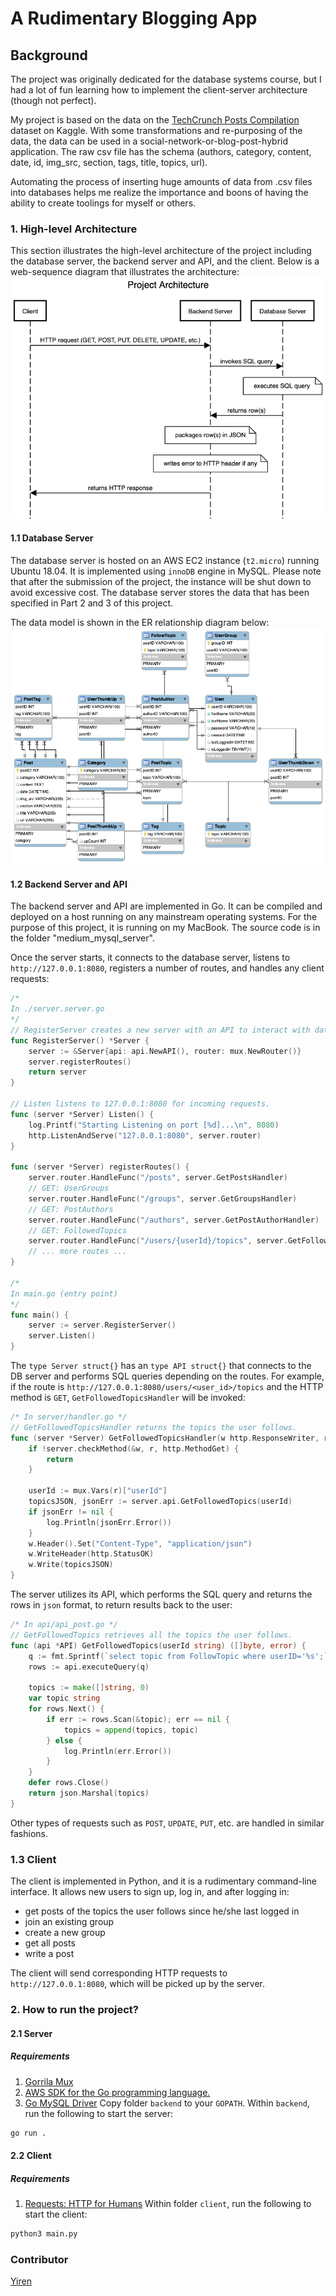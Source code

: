 # A Rudimentary Blogging App
## Background
The project was originally dedicated for the database systems course, but I had a lot of fun learning how to implement the client-server architecture (though not perfect). 

My project is based on the data on the [TechCrunch Posts Compilation](https://www.kaggle.com/thibalbo/techcrunch-posts-compilation) dataset on Kaggle. With some
transformations and re-purposing of the data, the data can be used in a social-network-or-blog-post-hybrid application. The raw csv file has the schema (authors, category, content, date, id, img_src, section, tags, title, topics, url).

Automating the process of inserting huge amounts of data from .csv files into databases helps me realize the importance and boons of having the ability to create toolings for myself or others. 

### 1. High-level Architecture
This section illustrates the high-level architecture of the project including the database server, the backend server and API, and the client. Below is a web-sequence diagram that illustrates the architecture:
![Web-sequence Diagram of Project Architecture](./docs/web_sequence_diagram.png "Web-sequence Diagram of Project Architecture")

#### 1.1 Database Server
The database server is hosted on an AWS EC2 instance (`t2.micro`) running Ubuntu 18.04. It is implemented using `innoDB` engine in MySQL. Please note that after the submission of the project, the instance will be shut down to avoid excessive cost. The database server stores the data that has been specified in Part 2 and 3 of this project.

The data model is shown in the ER relationship diagram below:
![ER Relationship Diagram](./docs/er/fakebook_png.png "ER Relationship Diagram")

#### 1.2 Backend Server and API
The backend server and API are implemented in Go. It can be compiled and deployed on a host running on any mainstream operating systems. For the purpose of this project, it is running on my MacBook. The source code is in the folder "medium_mysql_server". 

Once the server starts, it connects to the database server, listens to `http://127.0.0.1:8080`, registers a number of routes, and handles any client requests:
```go
/*
In ./server.server.go
*/
// RegisterServer creates a new server with an API to interact with database and a router.
func RegisterServer() *Server {
	server := &Server{api: api.NewAPI(), router: mux.NewRouter()}
	server.registerRoutes()
	return server
}

// Listen listens to 127.0.0.1:8080 for incoming requests.
func (server *Server) Listen() {
	log.Printf("Starting Listening on port [%d]...\n", 8080)
	http.ListenAndServe("127.0.0.1:8080", server.router)
}

func (server *Server) registerRoutes() {
	server.router.HandleFunc("/posts", server.GetPostsHandler)
	// GET: UserGroups
	server.router.HandleFunc("/groups", server.GetGroupsHandler)
	// GET: PostAuthors
	server.router.HandleFunc("/authors", server.GetPostAuthorHandler)
	// GET: FollowedTopics
	server.router.HandleFunc("/users/{userId}/topics", server.GetFollowedTopicsHandler)
    // ... more routes ...
}

/*
In main.go (entry point)
*/
func main() {
	server := server.RegisterServer()
	server.Listen()
}
```

The `type Server struct{}` has an `type API struct{}` that connects to the DB server and performs SQL queries depending on the routes. For example, if the route is `http://127.0.0.1:8080/users/<user_id>/topics` and the HTTP method is `GET`, `GetFollowedTopicsHandler` will be invoked:
```go
/* In server/handler.go */
// GetFollowedTopicsHandler returns the topics the user follows.
func (server *Server) GetFollowedTopicsHandler(w http.ResponseWriter, r *http.Request) {
	if !server.checkMethod(&w, r, http.MethodGet) {
		return
	}

	userId := mux.Vars(r)["userId"]
	topicsJSON, jsonErr := server.api.GetFollowedTopics(userId)
	if jsonErr != nil {
		log.Println(jsonErr.Error())
	}
	w.Header().Set("Content-Type", "application/json")
	w.WriteHeader(http.StatusOK)
	w.Write(topicsJSON)
}
```
The server utilizes its API, which performs the SQL query and returns the rows in `json` format, to return results back to the user:
```go
/* In api/api_post.go */
// GetFollowedTopics retrieves all the topics the user follows.
func (api *API) GetFollowedTopics(userId string) ([]byte, error) {
	q := fmt.Sprintf(`select topic from FollowTopic where userID='%s';`, userId)
	rows := api.executeQuery(q)

	topics := make([]string, 0)
	var topic string
	for rows.Next() {
		if err := rows.Scan(&topic); err == nil {
			topics = append(topics, topic)
		} else {
			log.Println(err.Error())
		}
	}
	defer rows.Close()
	return json.Marshal(topics)
}
```
Other types of requests such as `POST`, `UPDATE`, `PUT`, etc. are handled in similar fashions. 

### 1.3 Client
The client is implemented in Python, and it is a rudimentary command-line interface. It allows new users to sign up, log in, and after logging in:
* get posts of the topics the user follows since he/she last logged in
* join an existing group
* create a new group
* get all posts
* write a post

The client will send corresponding HTTP requests to `http://127.0.0.1:8080`, which will be picked up by the server. 

### 2. How to run the project?
#### 2.1 Server
##### Requirements
1. [Gorrila Mux](https://github.com/gorilla/mux)
2. [AWS SDK for the Go programming language.](https://github.com/aws/aws-sdk-go)
3. [Go MySQL Driver](https://github.com/Go-SQL-Driver/MySQL/)
Copy folder `backend` to your `GOPATH`. Within `backend`, run the following to start the server:
```zsh
go run .
```

#### 2.2 Client
##### Requirements
1. [Requests: HTTP for Humans](https://2.python-requests.org/en/master/)
Within folder `client`, run the following to start the client:
```zsh
python3 main.py
```

### Contributor
[Yiren](https://www.github.com/yirzhou)
